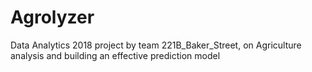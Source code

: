 # Agrolyzer
Data Analytics 2018 project by team 221B_Baker_Street, on Agriculture analysis and building an effective prediction model
